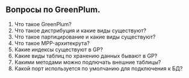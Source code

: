 ## Вопросы по GreenPlum.

1. Что такое GreenPlum?
2. Что такое дистрибуция и какие виды существуют?
3. Что такое партицирование и какие виды существуют?
4. Что такое MPP-архитекрута?
5. Какие индексы существуют в GP?
6. Какие виды таблиц по хранению данных бывают в GP?
7. Какими методами можно подлючать внешние таблицы?
8. Какой порт используется по умолчанию для подключения к БД?